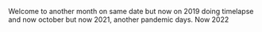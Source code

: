 Welcome to another month on same date but now on 2019 doing timelapse and now october
but now 2021, another pandemic days. Now 2022
